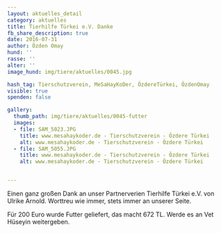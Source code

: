 ```yaml
---
layout: aktuelles_detail
category: aktuelles
title: Tierhilfe Türkei e.V. Danke
fb_share_description: true
date: 2016-07-31
author: Özden Omay
hund: ''
rasse: ''
alter: ''
image_hund: img/tiere/aktuelles/0045.jpg

hash_tag: Tierschutzverein, MeSaHayKoDer, ÖzdereTürkei, ÖzdenOmay
visible: true
spenden: false

gallery:
  thumb_path: img/tiere/aktuelles/0045-futter
  images:
  - file: SAM_5023.JPG
    title: www.mesahaykoder.de - Tierschutzverein - Özdere Türkei
    alt: www.mesahaykoder.de - Tierschutzverein - Özdere Türkei
  - file: SAM_5055.JPG
    title: www.mesahaykoder.de - Tierschutzverein - Özdere Türkei
    alt: www.mesahaykoder.de - Tierschutzverein - Özdere Türkei


---
```


Einen ganz großen Dank an unser Partnerverien Tierhilfe Türkei e.V. von Ulrike Arnold.
Worttreu wie immer, stets immer an unserer Seite.

Für 200 Euro wurde Futter geliefert, das macht 672 TL. Werde es an Vet Hüseyin weitergeben.
